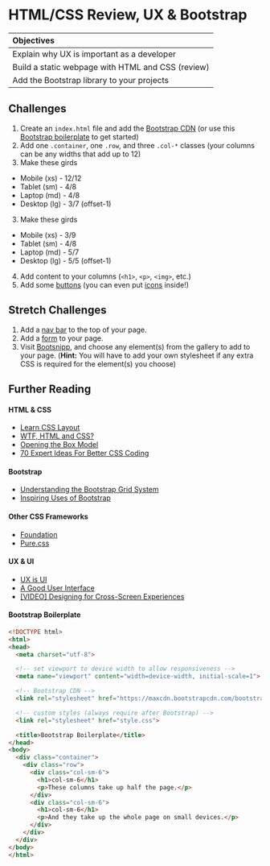 # HTML/CSS Review, UX & Bootstrap
| Objectives |
| :--- |
| Explain why UX is important as a developer |
| Build a static webpage with HTML and CSS (review) |
| Add the Bootstrap library to your projects |

## Challenges
1. Create an `index.html` file and add the [Bootstrap CDN](http://getbootstrap.com/getting-started/#download) (or use this [Bootstrap boilerplate](https://github.com/sf-wdi-19-20/modules/tree/master/w1_d2_2_bootstrap_css/bootstrap_boilerplate) to get started)
2. Add one `.container`, one `.row`, and three `.col-*` classes (your columns can be any widths that add up to 12)
3. Make these girds
  * Mobile (xs) - 12/12
  * Tablet (sm) - 4/8
  * Laptop (md) - 4/8
  * Desktop (lg) - 3/7 (offset-1)
3. Make these girds
  * Mobile (xs) - 3/9
  * Tablet (sm) - 4/8
  * Laptop (md) - 5/7
  * Desktop (lg) - 5/5 (offset-1)
4. Add content to your columns (`<h1>`, `<p>`, `<img>`, etc.)
5. Add some [buttons](http://getbootstrap.com/css/#buttons) (you can even put [icons](http://getbootstrap.com/components/#glyphicons) inside!)

## Stretch Challenges
  1. Add a [nav bar](http://getbootstrap.com/components/#navbar) to the top of your page.
  2. Add a [form](http://getbootstrap.com/css/#forms) to your page.
  3. Visit [Bootsnipp](http://bootsnipp.com), and choose any element(s) from the gallery to add to your page. (**Hint:** You will have to add your own stylesheet if any extra CSS is required for the element(s) you choose)

## Further Reading

#### HTML & CSS
  * [Learn CSS Layout](http://learnlayout.com)
  * [WTF, HTML and CSS?](http://wtfhtmlcss.com)
  * [Opening the Box Model](http://learn.shayhowe.com/html-css/opening-the-box-model)
  * [70 Expert Ideas For Better CSS Coding](http://www.smashingmagazine.com/2007/05/10/70-expert-ideas-for-better-css-coding)

#### Bootstrap
  * [Understanding the Bootstrap Grid System](https://scotch.io/tutorials/understanding-the-bootstrap-3-grid-system)
  * [Inspiring Uses of Bootstrap](http://expo.getbootstrap.com)

#### Other CSS Frameworks
  * [Foundation](http://foundation.zurb.com)
  * [Pure.css](http://purecss.io)

#### UX & UI
  * [UX is UI](https://medium.com/@mikeatherton/ux-is-ui-105460807734)
  * [A Good User Interface](http://goodui.org)
  * [[VIDEO] Designing for Cross-Screen Experiences](http://aneventapart.com/news/post/screen-time-an-event-apart-video-by-luke-wroblewski)


  #### Bootstrap Boilerplate

  ```html
  <!DOCTYPE html>
  <html>
  <head>
    <meta charset="utf-8">

    <!-- set viewport to device width to allow responsiveness -->
    <meta name="viewport" content="width=device-width, initial-scale=1">

    <!-- Bootstrap CDN -->
    <link rel="stylesheet" href="https://maxcdn.bootstrapcdn.com/bootstrap/3.3.5/css/bootstrap.min.css">

    <!-- custom styles (always require after Bootstrap) -->
    <link rel="stylesheet" href="style.css">

    <title>Bootstrap Boilerplate</title>
  </head>
  <body>
    <div class="container">
      <div class="row">
        <div class="col-sm-6">
          <h1>col-sm-6</h1>
          <p>These columns take up half the page.</p>
        </div>
        <div class="col-sm-6">
          <h1>col-sm-6</h1>
          <p>And they take up the whole page on small devices.</p>
        </div>
      </div>
    </div>
  </body>
  </html>
  ```
